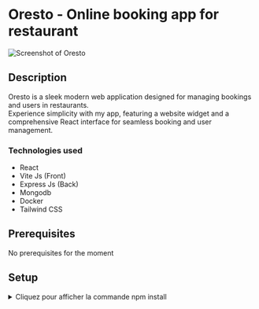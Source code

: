 # Oresto - Online booking app for restaurant

![Screenshot of Oresto](https://github.com/xavierc90/mon-projet-perso/blob/main/public/img/preview.png?raw=true)

## Description

Oresto is a sleek modern web application designed for managing bookings and users in restaurants.  
Experience simplicity with my app, featuring a website widget and a comprehensive React interface for seamless booking and user management.

### Technologies used

- React
- Vite Js (Front)
- Express Js (Back)
- Mongodb
- Docker
- Tailwind CSS

## Prerequisites

No prerequisites for the moment

## Setup

<details>
  <summary>Cliquez pour afficher la commande npm install</summary>

\`\`\`bash
@ npm install
\`\`\`

</details>
